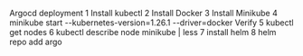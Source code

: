 Argocd deployment
1 Install kubectl 
2 Install Docker
3 Install Minikube
4 minikube start --kubernetes-version=1.26.1 --driver=docker
Verify
5 kubectl get nodes
6 kubectl describe node minikube | less
7 install helm
8 helm repo add argo 




